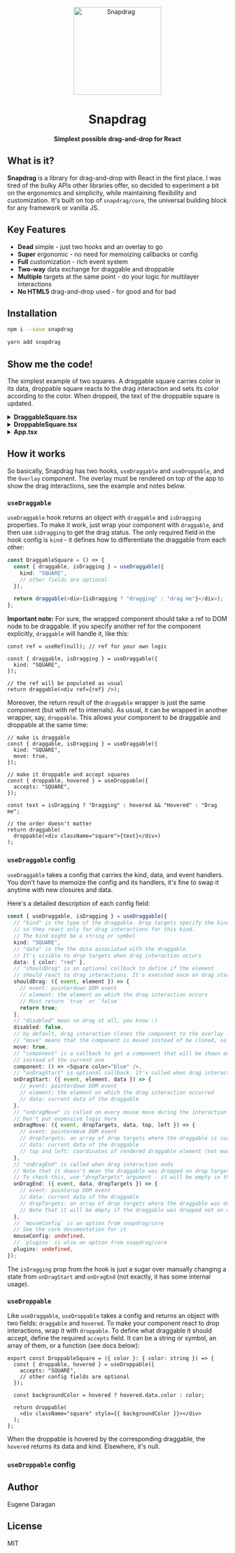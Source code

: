 <p align="center">
  <img width="200" src="https://raw.githubusercontent.com/zheksoon/snapdrag/react-concept/assets/Snapdrag.webp" alt="Snapdrag" />
</p>

<h1 align="center">
  Snapdrag 
</h1>

<p align="center">
  <b>Simplest possible drag-and-drop for React</b>
</p>

## What is it?

**Snapdrag** is a library for drag-and-drop with React in the first place. I was tired of the bulky APIs other libraries offer, so decided to experiment a bit on the ergonomics and simplicity, while maintaining flexibility and customization. It's built on top of `snapdrag/core`, the universal building block for any framework or vanilla JS.

## Key Features

- **Dead** simple - just two hooks and an overlay to go
- **Super** ergonomic - no need for memoizing callbacks or config
- **Full** customization - rich event system
- **Two-way** data exchange for draggable and droppable
- **Multiple** targets at the same point - do your logic for multilayer interactions
- **No HTML5** drag-and-drop used - for good and for bad

## Installation

```bash
npm i --save snapdrag

yarn add snapdrag
```

## Show me the code!

The simplest example of two squares. A draggable square carries color in its data, droppable square reacts to the drag interaction and sets its color according to the color. When dropped, the text of the droppable square is updated.

<details>

<summary><b>DraggableSquare.tsx</b></summary>

```tsx
import { useDraggable } from "snapdrag";

export const DraggableSquare = ({ color }: { color: string }) => {
  const { draggable, isDragging } = useDraggable({
    kind: "SQUARE",
    data: { color },
    move: true,
  });

  const opacity = isDragging ? 0.5 : 1;

  return draggable(
    <div className="square" style={{ backgroundColor: color, opacity }}>
      {isDragging ? "Dragging" : "Drag me"}
    </div>
  );
};
```

</details>

<details>
<summary><b>DroppableSquare.tsx</b></summary>

```tsx
import { useDroppable } from "snapdrag";

export const DroppableSquare = ({ color }: { color: string }) => {
  const [text, setText] = React.useState("Drop here");

  const { droppable, hovered } = useDroppable({
    accepts: "SQUARE",
    onDrop({ data }) {
      setText(`Dropped ${data.color}`);
    },
  });

  const backgroundColor = hovered ? hovered.data.color : color;

  return droppable(
    <div className="square" style={{ backgroundColor }}>
      {text}
    </div>
  );
};
```

</details>

<details>
<summary><b>App.tsx</b></summary>

```tsx
import { Overlay } from "snapdrag";

export default function App() {
  return (
    <>
      {/* Render squares with absolute wrappers for positioning */}
      <div style={{ position: "relative" }}>
        <div style={{ position: "absolute", top: 100, left: 100 }}>
          <DraggableSquare color="red" />
        </div>
        <div style={{ position: "absolute", top: 100, left: 300 }}>
          <DroppableSquare color="green" />
        </div>
      </div>
      {/* Render overlay to show the dragged component */}
      <Overlay />
    </>
  );
}
```

</details>

## How it works

So basically, Snapdrag has two hooks, `useDraggable` and `useDroppable`, and the `Overlay` component. The overlay must be rendered on top of the app to show the drag interactions, see the example and notes below.

### `useDraggable`

`useDraggable` hook returns an object with `draggable` and `isDragging` properties. To make it work, just wrap your component with `draggable`, and then use `isDragging` to get the drag status. The only required field in the hook config is `kind` - it defines how to differentiate the draggable from each other:

```ts
const DraggableSquare = () => {
  const { draggable, isDragging } = useDraggable({
    kind: "SQUARE",
    // other fields are optional
  });

  return draggable(<div>{isDragging ? "dragging" : "drag me"}</div>);
};
```

**Important note:** For sure, the wrapped component should take a ref to DOM node to be draggable. If you specify another ref for the component explicitly, `draggable` will handle it, like this:

```tsx
const ref = useRef(null); // ref for your own logic

const { draggable, isDragging } = useDraggable({
  kind: "SQUARE",
});

// the ref will be populated as usual
return draggable(<div ref={ref} />);
```

Moreover, the return result of the `draggable` wrapper is just the same component (but with ref to internals). As usual, it can be wrapped in another wrapper, say, `droppable`. This allows your component to be draggable and droppable at the same time:

```tsx
// make is draggable
const { draggable, isDragging } = useDraggable({
  kind: "SQUARE", 
  move: true, 
});

// make it droppable and accept squares
const { droppable, hovered } = useDroppable({
  accepts: "SQUARE",
});

const text = isDragging ? "Dragging" : hovered && "Hovered" : "Drag me";

// the order doesn't matter
return draggable(
  droppable(<div className="square">{text}</div>)
);
```

### `useDraggable` config

`useDraggable` takes a config that carries the kind, data, and event handlers. You don't have to memoize the config and its handlers, it's fine to swap it anytime with new closures and data.

Here's a detailed description of each config field:

```ts
const { useDraggable, isDragging } = useDraggable({
  // "kind" is the type of the draggable. Drop targets specify the kinds in `accepts` field,
  // so they react only for drag interactions for this kind.
  // The kind might be a string or symbol
  kind: "SQUARE",
  // "data" is the the data associated with the draggable.
  // It's visible to drop targets when drag interaction occurs
  data: { color: "red" },
  // "shouldDrag" is an optional callback to define if the element
  // should react to drag interactions. It's executed once on drag start
  shouldDrag: ({ event, element }) => {
    // event: pointerdown DOM event
    // element: the element on which the drag interaction occurs
    // Must return `true` or `false`
    return true;
  },
  // "disabled" mean no drag at all, you know :)
  disabled: false,
  // by default, drag interaction clones the component to the overlay layer
  // "move" means that the component is moved instead of be cloned, so null is rendered instead
  move: true,
  // "component" is a callback to get a component that will be shown on drag interaction
  // instead of the current one
  component: () => <Square color="blue" />,
  // "onDragStart" is optional callback. It's called when drag interaction starts
  onDragStart: ({ event, element, data }) => {
    // event: pointerdown DOM event
    // element: the element on which the drag interaction occurred
    // data: current data of the draggable
  },
  // "onDragMove" is called on every mouse move during the interaction
  // Don't put expensive logic here
  onDragMove: ({ event, dropTargets, data, top, left }) => {
    // event: pointermove DOM event
    // dropTargets: an array of drop targets where the draggable is currently over
    // data: current data of the draggable
    // top and left: coordinates of rendered draggable element (not mouse coordinates)
  },
  // "onDragEnd" is called when drag interaction ends
  // Note that it doesn't mean the draggable was dropped on drop target
  // To check this, use "dropTargets" argument - it will be empty in this case
  onDragEnd: ({ event, data, dropTargets }) => {
    // event: pointerup DOM event
    // data: current data of the draggable
    // dropTargets: an array of drop targets where the draggable was dropped on
    // Note that it will be empty if the draggable was dropped not on drop target
  },
  // `mouseConfig` is an option from snapdrag/core
  // See the core documentation for it
  mouseConfig: undefined,
  // `plugins` is also an option from snapdrag/core
  plugins: undefined,
});
```

The `isDragging` prop from the hook is just a sugar over manually changing a state from `onDragStart` and `onDragEnd` (not exactly, it has some internal usage).

### `useDroppable`

Like `useDraggable`, `useDroppable` takes a config and returns an object with two fields: `draggable` and `hovered`. To make your component react to drop interactions, wrap it with `droppable`. To define what draggable it should accept, define the required `accepts` field. It can be a string or symbol, an array of them, or a function (see docs below):

```tsx
export const DroppableSquare = ({ color }: { color: string }) => {
  const { droppable, hovered } = useDroppable({
    accepts: "SQUARE",
    // other config fields are optional
  });

  const backgroundColor = hovered ? hovered.data.color : color;

  return droppable(
    <div className="square" style={{ backgroundColor }}></div>
  );
};
```

When the droppable is hovered by the corresponding draggable, the `hovered` returns its data and kind. Elsewhere, it's null.

### `useDroppable` config



## Author

Eugene Daragan

## License

MIT

